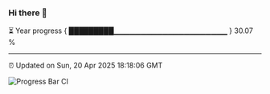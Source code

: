 ### Hi there 👋

⏳ Year progress { █████████▁▁▁▁▁▁▁▁▁▁▁▁▁▁▁▁▁▁▁▁▁ } 30.07 %

---

⏰ Updated on Sun, 20 Apr 2025 18:18:06 GMT

![Progress Bar CI](https://github.com/liununu/liununu/workflows/Progress%20Bar%20CI/badge.svg)
